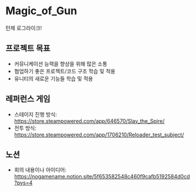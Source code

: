 # Magic_of_Gun

턴제 로그라이크!

## 프로젝트 목표

- 커뮤니케이션 능력을 향상을 위해 많은 소통
- 협업하기 좋은 프로젝트/코드 구조 학습 및 적용
- 유니티의 새로운 기능들 학습 및 적용

## 레퍼런스 게임

- 스테이지 진행 방식: https://store.steampowered.com/app/646570/Slay_the_Spire/
- 전투 방식: https://store.steampowered.com/app/1706210/Reloader_test_subject/

## 노션
- 회의 내용이나 아이디어: https://nogamename.notion.site/5f653582548c460f9cafb5192584d0cd?pvs=4
